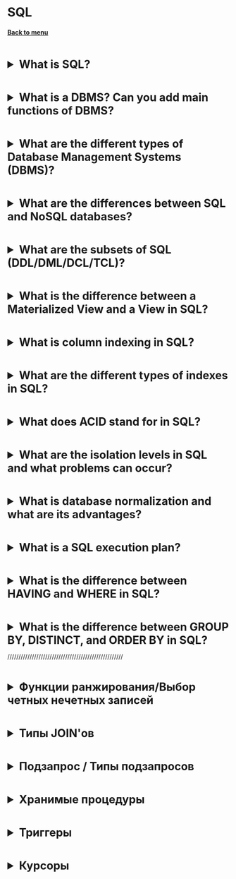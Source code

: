 <h1>SQL</h1> 
<h4> 

[Back to menu](..%2FMenu.md)

</h4>

[//]: # (What is SQL)
<br>
<details>
    <summary style="font-size: 25px;">
        <b>
              What is SQL?
        </b>
    </summary>
<br>

Structured Query Language is a programming language used to
communicate with and manipulate databases.
It is particularly useful in handling structured data, i.e.,
data incorporating relations among entities and variables.

SQL provides commands for a variety of tasks,
including querying data, creating tables, defining relationships,
and ensuring data integrity.

</details>

[//]: # (What is a DBMS)
<br>
<details>
    <summary style="font-size: 25px;">
        <b>
            What is a DBMS? Can you add main functions of DBMS?
        </b>
    </summary>
<br>

A Database Management System (DBMS) is software that interacts with end users,
applications, and the database itself to capture and analyze data.
A DBMS allows a user to interact with the database.

MsSQL Server is DBMS

There are several main functions of a DBMS:

- Data Storage and Independence
- Efficient Data Access
- Data Integrity and Security
- Data Administration
- Concurrent Access and Crash Recovery

</details>

[//]: # (DBMS types)
<br>
<details>
    <summary style="font-size: 25px;">
        <b>
            What are the different types of Database Management Systems (DBMS)?
        </b>
    </summary>
<br>

**Relational (RDBSQL)** - supports SQL.
RDBMS does not support many-to-many relationships.
Defines database relationships as relations

**Non-relational (NoSQL)** - partially supports SQL (not all types)
Relations between objects are represented as non-relational,
it can be tables, a single document (json) or described by xml and so on

</details>

[//]: # (SQL vs NoSQL)
<br>
<details>
    <summary style="font-size: 25px;">
        <b>
            What are the differences between SQL and NoSQL databases?
        </b>
    </summary>
<br>

According to the CAP theorem, SQL is CA type,
so SQL is consistent (all clients have the same view of data)
and available (All clients can read and write) databases

noSQl is CP type, they are
consistent (all clients have the same view of data)
and Partition tolerant (Fail tolerant)

Main differences:
Data Structure: SQL table-based, NoSQL various of data structures
Scalability: SQL hard to scale horizontally, NoSQL designed for horizontal scaling
ACID Properties: SQL Full ACID, NoSQL non-full support

</details>

[//]: # (What are the subsets of SQL: DDL/DML/DCL/TCL?)
<br>
<details>
    <summary style="font-size: 25px;">
        <b>
            What are the subsets of SQL (DDL/DML/DCL/TCL)?
        </b>
    </summary>
<br>

SQL (Structured Query Language) is divided into several subsets, 
each is serving a different purpose:

1. DDL (Data Definition Language): This subset of SQL is used for 
defining and managing all the objects in an SQL database. 
It includes commands like CREATE, ALTER, DROP, TRUNCATE, COMMENT, and RENAME.

2. DML (Data Manipulation Language): This subset is used for 
managing data within schema objects. 
It includes commands like SELECT, INSERT, UPDATE, DELETE, and MERGE.

3. DCL (Data Control Language): 
This subset is used for controlling the permissions and access 
to the database. 
It includes commands like GRANT and REVOKE.

4. TCL (Transaction Control Language): 
This subset is used for managing different 
transactions occurring within a database. 
It includes commands like COMMIT, ROLLBACK, and SAVEPOINT.

</details>

[//]: # (Materialized View vs View)
<br>
<details>
    <summary style="font-size: 25px;">
        <b>
             What is the difference between a Materialized View and a View in SQL?
        </b>
    </summary>
<br>

**View** is a virtual table based on the result-set of an SQL statement.
Every time a view is queried, the database must run 
the underlying query to produce the result set.

**if you need real-time data and are working with simple queries 
or small datasets, a view can be a good choice.**

**Materialized View** is a physical copy, 
snapshot or a representation of the base table.
Not need to run the underlying query every time the view is accessed.
You need to refresh the materialized view periodically to ensure 
that the data is up-to-date.
Also, materialized views take up storage space.

**If you have complex queries or large datasets and need 
to improve query performance, and can tolerate some data latency, 
a materialized view can be a better choice.**

</details>

[//]: # (What is column indexing in SQL?)
<br>
<details>
    <summary style="font-size: 25px;">
        <b>
            What is column indexing in SQL?
        </b>
    </summary>
<br>

An index is a data structure 
that improves the speed of data retrieval operations on a database table.

When you create an index on a column or set of columns, 
the database creates a data structure that allows it to 
find the data associated with a specific column value 
(or set of values for multiple columns) more quickly. 

This can significantly speed up queries that search or sort on these columns.

</details>

[//]: # (What are the different types of indexes in SQL?)
<br>
<details>
    <summary style="font-size: 25px;">
        <b>
            What are the different types of indexes in SQL?
        </b>
    </summary>
<br>

**Clustered Index:** This type of index determines the physical order 
data in a table. 
Because of this, a table can have only one clustered index. 
It is automatically created when a primary key is defined.

**Non-Clustered Index:** This type of index doesn't determine 
the physical order of data, but it creates a logical order 
that is stored separately from the table. 
A table can have multiple non-clustered indexes.

**Composite Index:** This type of index includes 
more than one column in the index key. 
It can be useful when you frequently run queries 
that involve multiple columns in the WHERE clause.

**Bitmap Index:** for each record in a table, 
a Bitmap Index uses a bit (0 or 1) 
to represent whether a condition is true or false.
This makes it rapid and efficient to find records 
that meet certain conditions, especially in large databases.

**Full-Text Index:** This type of index is used for full-text searches. 
It can be used to search words, phrases, 
or multiple forms of a word or phrase.

**Spatial Index:** This type of index is used for spatial data types, i.e., 
data that represents geometric shapes and structures.

</details>

[//]: # (What does ACID stand for in SQL?)
<br>
<details>
    <summary style="font-size: 25px;">
        <b>
            What does ACID stand for in SQL?
        </b>
    </summary>
<br>

ACID is an acronym in computer science that stands for Atomicity, 
Consistency, Isolation, and Durability. 
These are a set of properties that guarantee 
that database transactions are processed reliably.

1. Atomicity: This property ensures that 
a transaction is treated as a single, indivisible unit, 
which either succeeds completely, or fails completely. 
If any part of the transaction fails, 
the entire transaction fails, and the database state is left unchanged.

2. Consistency: This property ensures that a transaction 
brings the database from one valid state to another.
The database should satisfy a certain set of constraints, 
and any transaction carried out on the 
database should maintain these constraints.

3. Isolation: This property ensures that concurrent 
execution of transactions leaves the database in the same state 
that would have been obtained if the transactions were executed sequentially.

4. Durability: This property ensures that once 
a transaction has been committed,
it will remain committed even in the case of a system failure.
This is usually achieved by storing the transaction into 
a transaction log that can be reprocessed to recreate 
the system state right before any later failure.

</details>

[//]: # (What are the isolation levels in SQL and what problems can occur?)
<br>
<details>
    <summary style="font-size: 25px;">
        <b>
            What are the isolation levels in SQL and what problems can occur?
        </b>
    </summary>
<br>

**Read Uncommitted:** This is the lowest level of isolation. 
In this level, one transaction may read not yet 
committed changes made by another transaction, 
leading to `dirty reads`. 
This can lead to inconsistencies in the database.

**Read Committed:** One transaction may not read changes 
made by another transaction until the other transaction is committed. 
However, it can lead to "non-repeatable reads", 
where a single transaction reads the same row twice
but gets different data each time.

**Repeatable Read:** 
Once a transaction reads a row, no other transactions can modify 
it until the first transaction is finished. 
However, it can lead to "phantom reads", 
where a transaction re-executes a query and gets a different set of rows.

Serializable: This is the highest level of isolation. 
It prevents dirty reads, non-repeatable reads, and phantom reads. 
It achieves this by performing a full transaction lock, 
so no other transactions can read, insert, update, or delete.

</details>

[//]: # (What is database normalization and what are its advantages?)
<br>
<details>
    <summary style="font-size: 25px;">
        <b>
            What is database normalization and what are its advantages?
        </b>
    </summary>
<br>

1. First Normal Form (1NF): Each table cell should contain a single value, 
and each record needs to be unique.

2. Second Normal Form (2NF): 
all non-key attributes should be fully functionally dependent 
on the primary key.

3. Third Normal Form (3NF): all non-key attributes should not depend 
on other non-key attributes. 

4. Boyce-Codd Normal Form (BCNF): It is a stronger version of 3NF. 
for any dependency A → B, A should be a super key. 
It means that dependency should uniquely identify each record in the table.

5. Fourth Normal Form (4NF): it mandates that a table 
should not have multivalued dependencies.
A multivalued dependency occurs in a database when the value of a column 
(or set of columns) depends on another column (or set of columns), 
but not on the whole key.

```
If we have tables: 
ID COURCE TEXTBOOK
1  MATH   Algebra
2  MATH   Geometria

It need to be separeted to:
ID COURCE - COURCE TEXTBOOK tables
1  MATH     MATH   ALGEBRA
            MATH   GEOMETRIA
```

6. Fifth Normal Form (5NF): the candidate keys should imply every join dependency
that if a table can be decomposed 
into multiple smaller tables and then joined back together 
without loss of data, then the columns used for the join 
should be a candidate key of the original table.

**Eliminates Redundant Data:** In normalization, data is stored only once, 
reducing the duplication of data. 
This not only saves storage space but also makes the database more efficient.

**Data Consistency:** Because data is not duplicated, 
anomalies are avoided. Any additions, deletions, 
or modifications to the data are carried out in one place only, 
ensuring consistency.

**Database Structure Flexibility:** Normalized databases can easily be changed,
and they are more flexible for querying and reporting.

**Improved Database Performance:** Normalization simplifies indexes 
and constraints, which leads to more efficient database performance.

**Easier to Maintain:** Normalized databases are generally 
easier to maintain due to their simplified 
structure and reduced data redundancy.

</details>

[//]: # (What is a SQL execution plan? )
<br>
<details>
    <summary style="font-size: 25px;">
        <b>
            What is a SQL execution plan? 
        </b>
    </summary>
<br>

It is a kind of map that outlines how the
SQL query will be executed by the database system.

Database's query optimizer examines different ways to execute the query
and chooses the most efficient one based on factors
like the structure of the tables, the available indexes,
the data distribution statistics, and the database's performance
tuning parameters.

The query plan includes operations like table scans,
index scans, sorts, joins, and other database operations.
It provides detailed information about
how the database will execute the SQL query,
including the order of the operations,
the tables involved in each operation,
the type of each operation, and the estimated cost of each operation.

In case we will have this operation
```
SELECT * FROM Customers WHERE CustomerID IN (SELECT CustomerID FROM Orders WHERE OrderAmount > 100);
```

It will be divided into
1. SELECT WHERE > 100
2. Get WHERE attribute (CustomerID) from first select
3. Perform scan operation
4. Return all values

</details>

[//]: # (HAVING vs WHERE)
<br>
<details>
    <summary style="font-size: 25px;">
        <b>
            What is the difference between HAVING and WHERE in SQL?
        </b>
    </summary>
<br>

The WHERE clause in SQL is used to filter records before grouping, 
while the HAVING clause is used to filter records after grouping.

```
SELECT * FROM Students WHERE Age > 20;

SELECT COUNT(StudentID), Country FROM Students 
GROUP BY Country HAVING COUNT(StudentID) > 5
```

</details>

[//]: # (What is the difference between GROUP BY, DISTINCT, and ORDER BY in SQL?)
<br>
<details>
    <summary style="font-size: 25px;">
        <b>
            What is the difference between GROUP BY, DISTINCT, and ORDER BY in SQL?
        </b>
    </summary>
<br>

**GROUP BY** statement is used with aggregate functions
(COUNT, MAX, MIN, SUM, AVG) to group the result-set by one or more columns.

```
SELECT ItemID, SUM(Quantity) FROM Sales GROUP BY ItemID;
```

**DISTINCT:** The DISTINCT keyword is used to return only distinct (unique) values.

```
SELECT DISTINCT ItemID FROM Sales;
```

**The ORDER BY** keyword is used to sort the result-set 
in ascending or descending order.

```
SELECT * FROM Sales ORDER BY ItemID;
SELECT * FROM Sales ORDER BY ItemID DESC;
```

</details>

////////////////////////////////////////////////////

[//]: # (Функции ранжирования/Выбор четных нечетных записей)
<br>
<details>
    <summary style="font-size: 25px;">
        <b>
            Функции ранжирования/Выбор четных нечетных записей
        </b>
    </summary>
<br>

**Ранжирующие функции** — это функции, которые возвращают значение для каждой строки группы в
результирующем наборе данных.
На практике они могут быть использованы, например, для простой нумерации списка,
составления рейтинга или постраничной выборки.

Результирующие функции:

- **ROW_NUMBER**() OVER ([ORDER BY столбы группировки]) as [Имя полученной колонки]
  Выводит номер получившейся стоки
- **RANK**() OVER (order by column) [RANK]
  возвращает ранг каждой строки. В отличие от row_number(),
  идет уже анализ значений и в случае нахождения одинаковых, функция возвращает одинаковый ранг
  с пропуском следующего.
  (Если найдет одинаковые значения то выведет 1.2.2.2.5.6.7)
- **DENSE_RANK** over (order by column) [DENSE_RANK]
  возвращает ранг каждой строки, но в отличие от rank,
  в случае нахождения одинаковых значений, возвращает ранг без пропуска следующего.
  (Если найдет одинаковые значения то выведет 1.2.2.2.3.4.4)
- **NTILE**(3)over (order by price desc) [NTILE]
  функция Transact-SQL, которая делит результирующий набор
  на группы по определенному столбцу. Количество групп указывается в качестве параметра.

Используя функцию mod

SELECT * FROM Persons WHERE MOD(PersonId, 2) = 1

</details>

[//]: # (Типы JOIN'ов)
<br>
<details>
    <summary style="font-size: 25px;">
        <b>
            Типы JOIN'ов
        </b>
    </summary>
<br>

![atler-text](https://www.techagilist.com/wp-content/uploads/2018/07/sql-joins.png)

</details>

[//]: # (Подзапрос / Типы подзапросов)
<br>
<details>
    <summary style="font-size: 25px;">
        <b>
            Подзапрос / Типы подзапросов
        </b>
    </summary>
<br>

SQL подзапрос — это запрос, вложенный в другой запрос;

По типам запросы используются в:

- В инструкции SELECT;
- В инструкции FROM;
- В условии WHERE.
-

</details>

[//]: # (Хранимые процедуры)
<br>
<details>
    <summary style="font-size: 25px;">
        <b>
            Хранимые процедуры
        </b>
    </summary>
<br>

Хранимые процедуры представляет набор инструкций, которые выполняются как единое целое.
Тем самым хранимые процедуры позволяют упростить комплексные операции
и вынести их в единый объект.

Каждая процедура описывается с помощью BEGIN и END

Пример:

    CREATE PROCEDURE procedure AS
    BEGIN
        SELECT *
        FROM table
    END;

Чтобы вызвать хранимую процедуру используется команда **EXEC** или **EXECUTE**

+ Скорость
+ Логика
+ Код проще
+ Безопасность (она уже скомпилирована)
+ Защита приложния от изменения структуры
+ Процедуры не наш скоуп ответсвеннсти

- Сложность переезда
- Проблема SQL (жесткая привязанность)

</details>

[//]: # (Триггеры)
<br>
<details>
    <summary style="font-size: 25px;">
        <b>
            Триггеры
        </b>
    </summary>
<br>

Триггеры представляют специальный тип хранимой процедуры,
которая вызывается автоматически при выполнении определенного действия над таблицей
или представлением, в частности, при добавлении, изменении или удалении данных,
то есть при выполнении команд INSERT, UPDATE, DELETE.

    CREATE TRIGGER имя_триггера
    ON {имя_таблицы | имя_представления}
    {AFTER | INSTEAD OF} [INSERT | UPDATE | DELETE]
    AS выражения_sql

(В mySQL есть before но нет INSTEAD OF)

Использование:

- добавление процента на товар
- валидация

</details>

[//]: # (Курсоры)
<br>
<details>
    <summary style="font-size: 25px;">
        <b>
            Курсоры
        </b>
    </summary>
<br>

Простыми словами курсоры это forEach по результату выборки

Для того чтобы использовать курсор его надо определить

    --объявляем курсор
    DECLARE my_cur CURSOR FOR 
     SELECT number, pole1, pole2 
     FROM test_table_vrem 
   
    --открываем курсор
    OPEN my_cur
    --считываем данные первой строки в наши переменные
    FETCH NEXT FROM my_cur INTO @number, @pole1, @pole2   
    WHILE @@FETCH_STATUS = 0
    BEGIN
        --на каждую итерацию цикла запускаем нашу основную процедуру с нужными параметрами   
        exec dbo.my_proc_test @number, @pole1, @pole2
        --считываем следующую строку курсора
        FETCH NEXT FROM my_cur INTO @number, @pole1, @pole2
    END
    --закрываем курсор
    CLOSE my_cur

</details>
